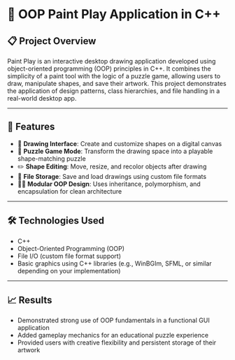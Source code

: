 # 🎨 OOP Paint Play Application in C++

## 📋 Project Overview
Paint Play is an interactive desktop drawing application developed using object-oriented programming (OOP) principles in C++. It combines the simplicity of a paint tool with the logic of a puzzle game, allowing users to draw, manipulate shapes, and save their artwork. This project demonstrates the application of design patterns, class hierarchies, and file handling in a real-world desktop app.

---

## 🔧 Features

- 🎨 **Drawing Interface**: Create and customize shapes on a digital canvas
- 🧩 **Puzzle Game Mode**: Transform the drawing space into a playable shape-matching puzzle
- ✏️ **Shape Editing**: Move, resize, and recolor objects after drawing
- 💾 **File Storage**: Save and load drawings using custom file formats
- 👨‍💻 **Modular OOP Design**: Uses inheritance, polymorphism, and encapsulation for clean architecture

---

## 🛠️ Technologies Used

- C++  
- Object-Oriented Programming (OOP)  
- File I/O (custom file format support)  
- Basic graphics using C++ libraries (e.g., WinBGIm, SFML, or similar depending on your implementation)

---

## 📈 Results

- Demonstrated strong use of OOP fundamentals in a functional GUI application
- Added gameplay mechanics for an educational puzzle experience
- Provided users with creative flexibility and persistent storage of their artwork

